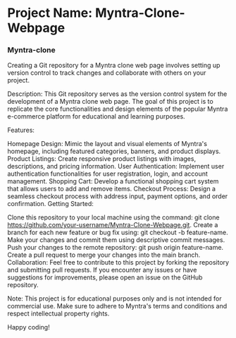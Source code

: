# Project Name: Myntra-Clone-Webpage


### Myntra-clone
Creating a Git repository for a Myntra clone web page involves setting up version control to track changes and collaborate with others on your project.


Description:
This Git repository serves as the version control system for the development of a Myntra clone web page. The goal of this project is to replicate the core functionalities and design elements of the popular Myntra e-commerce platform for educational and learning purposes.

Features:

Homepage Design: Mimic the layout and visual elements of Myntra's homepage, including featured categories, banners, and product displays.
Product Listings: Create responsive product listings with images, descriptions, and pricing information.
User Authentication: Implement user authentication functionalities for user registration, login, and account management.
Shopping Cart: Develop a functional shopping cart system that allows users to add and remove items.
Checkout Process: Design a seamless checkout process with address input, payment options, and order confirmation.
Getting Started:

Clone this repository to your local machine using the command: git clone https://github.com/your-username/Myntra-Clone-Webpage.git.
Create a branch for each new feature or bug fix using: git checkout -b feature-name.
Make your changes and commit them using descriptive commit messages.
Push your changes to the remote repository: git push origin feature-name.
Create a pull request to merge your changes into the main branch.
Collaboration:
Feel free to contribute to this project by forking the repository and submitting pull requests. If you encounter any issues or have suggestions for improvements, please open an issue on the GitHub repository.

Note:
This project is for educational purposes only and is not intended for commercial use. Make sure to adhere to Myntra's terms and conditions and respect intellectual property rights.

Happy coding!
